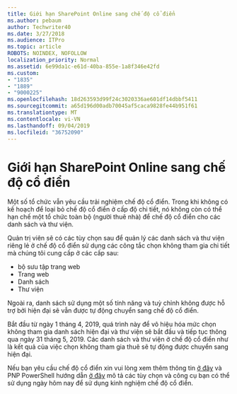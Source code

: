 ```yaml
---
title: Giới hạn SharePoint Online sang chế độ cổ điển
ms.author: pebaum
author: Techwriter40
ms.date: 3/27/2018
ms.audience: ITPro
ms.topic: article
ROBOTS: NOINDEX, NOFOLLOW
localization_priority: Normal
ms.assetid: 6e99da1c-e61d-40ba-855e-1a8f346e42fd
ms.custom:
- "1835"
- "1889"
- "9000225"
ms.openlocfilehash: 18d263593d99f24c3020336ae601df14dbbf5411
ms.sourcegitcommit: a65d196d00adb70045af5caca9828fe44b951f61
ms.translationtype: MT
ms.contentlocale: vi-VN
ms.lasthandoff: 09/04/2019
ms.locfileid: "36752090"
---
```

# <a name="restrict-sharepoint-online-to-classic-mode"></a>Giới hạn SharePoint Online sang chế độ cổ điển

Một số tổ chức vẫn yêu cầu trải nghiệm chế độ cổ điển. Trong khi không có kế hoạch để loại bỏ chế độ cổ điển ở cấp độ chi tiết, nó không còn có thể hạn chế một tổ chức toàn bộ (người thuê nhà) để chế độ cổ điển cho các danh sách và thư viện.

Quản trị viên sẽ có các tùy chọn sau để quản lý các danh sách và thư viện riêng lẻ ở chế độ cổ điển sử dụng các công tắc chọn không tham gia chi tiết mà chúng tôi cung cấp ở các cấp sau:

- bộ sưu tập trang web
- Trang web
- Danh sách
- Thư viện

Ngoài ra, danh sách sử dụng một số tính năng và tuỳ chỉnh không được hỗ trợ bởi hiện đại sẽ vẫn được tự động chuyển sang chế độ cổ điển.

Bắt đầu từ ngày 1 tháng 4, 2019, quá trình này để vô hiệu hóa mức chọn không tham gia danh sách hiện đại và thư viện sẽ bắt đầu và tiếp tục thông qua ngày 31 tháng 5, 2019.  Các danh sách và thư viện ở chế độ cổ điển như là kết quả của việc chọn không tham gia thuê sẽ tự động được chuyển sang hiện đại.

Nếu bạn yêu cầu chế độ cổ điển xin vui lòng xem thêm thông tin [ở đây](https://techcommunity.microsoft.com/t5/Microsoft-SharePoint-Blog/Delivering-SharePoint-modern-experiences/ba-p/315023) và PNP PowerShell hướng dẫn [ở đây](https://docs.microsoft.com/sharepoint/dev/transform/modernize-userinterface-lists-and-libraries-optout) mô tả các tùy chọn và công cụ bạn có thể sử dụng ngày hôm nay để sử dụng kinh nghiệm chế độ cổ điển.
